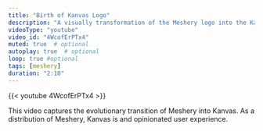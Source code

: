 ```yaml
---
title: "Birth of Kanvas Logo"
description: "A visually transformation of the Meshery logo into the Kanvas logo."
videoType: "youtube"
video_id: "4WcofErPTx4"
muted: true  # optional
autoplay: true  # optional
loop: true #optional
tags: [meshery]
duration: "2:10"
---
```


{{< youtube 4WcofErPTx4 >}}

This video captures the evolutionary transition of Meshery into Kanvas. As a distribution of Meshery, Kanvas is and opinionated user experience. 